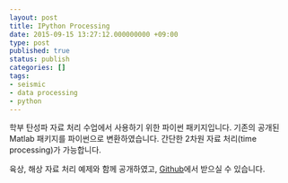 ```yaml
---
layout: post
title: IPython Processing
date: 2015-09-15 13:27:12.000000000 +09:00
type: post
published: true
status: publish
categories: []
tags:
- seismic
- data processing
- python
---
```

<p>학부 탄성파 자료 처리 수업에서 사용하기 위한 파이썬 패키지입니다. 기존의 공개된 Matlab 패키지를 파이썬으로 변환하였습니다. 간단한 2차원 자료 처리(time processing)가 가능합니다.</p>
<p>육상, 해상 자료 처리 예제와 함께 공개하였고, <a href="https://github.com/pkgpl/IPythonProcessing">Github</a>에서 받으실 수 있습니다.</p>

<!--
<p></p>
<p><b>참고 문헌</b></p>
<p>하완수, 2015, 대화식 탄성파 자료 처리 수업을 위한 파이썬 패키지 개발, 한국자원공학회지, 52(4), 414-421.</p>
-->
